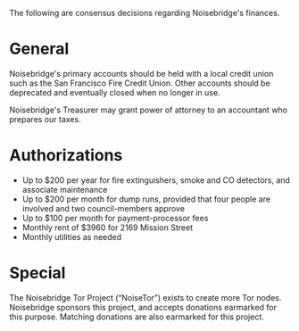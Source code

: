 The following are consensus decisions regarding Noisebridge's finances.

General
=======

Noisebridge's primary accounts should be held with a local credit union such as the San Francisco Fire Credit Union. Other accounts should be deprecated and eventually closed when no longer in use.

Noisebridge's Treasurer may grant power of attorney to an accountant who prepares our taxes.


Authorizations
==============

* Up to $200 per year for fire extinguishers, smoke and CO detectors, and associate maintenance
* Up to $200 per month for dump runs, provided that four people are involved and two council-members approve
* Up to $100 per month for payment-processor fees
* Monthly rent of $3960 for 2169 Mission Street
* Monthly utilities as needed


Special
=======

The Noisebridge Tor Project (“NoiseTor”) exists to create more Tor nodes. Noisebridge sponsors this project, and accepts donations earmarked for this purpose. Matching donations are also earmarked for this project.